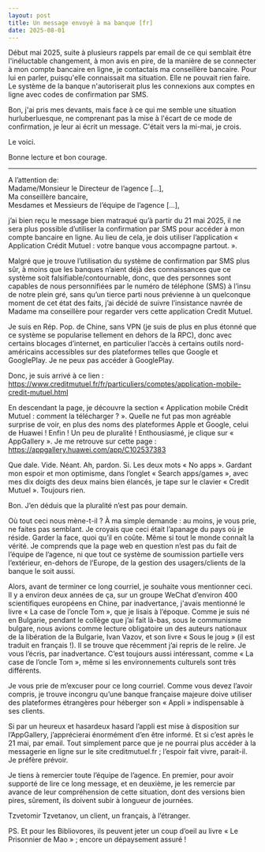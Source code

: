 ```yaml
---
layout: post  
title: Un message envoyé à ma banque [fr]
date: 2025-08-01
---
```


Début mai 2025, suite à plusieurs rappels par email de ce qui semblait être l'inéluctable changement, à mon avis en pire, de la manière de se connecter à mon compte bancaire en ligne, je contactais ma conseillère bancaire. Pour lui en parler, puisqu'elle connaissait ma situation. Elle ne pouvait rien faire. Le système de la banque n'autoriserait plus les connexions aux comptes en ligne avec codes de confirmation par SMS.

Bon, j'ai pris mes devants, mais face à ce qui me semble une situation hurluberluesque, ne comprenant pas la mise à l'écart de ce mode de confirmation, je leur ai écrit un message. C'était vers la mi-mai, je crois.

Le voici.

Bonne lecture et bon courage.

---

A l’attention de:  
Madame/Monsieur le Directeur de l’agence [...],  
Ma conseillère bancaire,  
Mesdames et Messieurs de l’équipe de l’agence [...],

j’ai bien reçu le message bien matraqué qu’à partir du 21 mai 2025, il ne sera plus possible d’utiliser la confirmation par SMS pour accéder à mon compte bancaire en ligne. Au lieu de cela, je dois utiliser l’application « Application Crédit Mutuel : votre banque vous accompagne partout. ».

Malgré que je trouve l’utilisation du système de confirmation par SMS plus sûr, à moins que les banques n’aient déjà des connaissances que ce système soit falsifiable/contournable, donc, que des personnes sont capables de nous personnifiées par le numéro de téléphone (SMS) à l’insu de notre plein gré, sans qu’un tierce parti nous prévienne à un quelconque moment de cet état des faits, j’ai décidé de suivre l’insistance navrée de Madame ma conseillère pour regarder vers cette application Credit Mutuel.

Je suis en Rép. Pop. de Chine, sans VPN (je suis de plus en plus étonné que ce système se popularise tellement en dehors de la RPC), donc avec certains blocages d’internet, en particulier l’accès à certains outils nord-américains accessibles sur des plateformes telles que Google et GooglePlay. Je ne peux pas accéder à GooglePlay.

Donc, je suis arrivé à ce lien :  
https://www.creditmutuel.fr/fr/particuliers/comptes/application-mobile-credit-mutuel.html

En descendant la page, je découvre la section « Application mobile Crédit Mutuel : comment la télécharger ? ». Quelle ne fut pas mon agréable surprise de voir, en plus des noms des plateformes Apple et Google, celui de Huawei ! Enfin ! Un peu de pluralité ! Enthousiasmé, je clique sur « AppGallery ». Je me retrouve sur cette page :  
https://appgallery.huawei.com/app/C102537383

Que dale. Vide. Néant. Ah, pardon. Si. Les deux mots « No apps ». Gardant mon espoir et mon optimisme, dans l’onglet « Search apps/games », avec mes dix doigts des deux mains bien élancés, je tape sur le clavier « Credit Mutuel ». Toujours rien.

Bon. J’en déduis que la pluralité n’est pas pour demain.

Où tout ceci nous mène-t-il ? À ma simple demande : au moins, je vous prie, ne faites pas semblant. Je croyais que ceci était l’apanage du pays où je réside. Garder la face, quoi qu’il en coûte. Même si tout le monde connaît la vérité. Je comprends que la page web en question n’est pas du fait de l’équipe de l’agence, ni que tout ce système de soumission partielle vers l’extérieur, en-dehors de l’Europe, de la gestion des usagers/clients de la banque le soit aussi.

Alors, avant de terminer ce long courriel, je souhaite vous mentionner ceci. Il y a environ deux années de ça, sur un groupe WeChat d’environ 400 scientifiques européens en Chine, par inadvertance, j'avais mentionné le livre « La case de l’oncle Tom », que je lisais à l’époque. Comme je suis né en Bulgarie, pendant le collège que j’ai fait là-bas, sous le communisme bulgare, nous avions comme lecture obligatoire un des auteurs nationaux de la libération de la Bulgarie, Ivan Vazov, et son livre « Sous le joug » (il est traduit en français !). Il se trouve que récemment j’ai repris de le relire. Je vous l’écris, par inadvertance. C’est toujours aussi intéressant, comme « La case de l’oncle Tom », même si les environnements culturels sont très différents.

Je vous prie de m’excuser pour ce long courriel. Comme vous devez l’avoir compris, je trouve incongru qu’une banque française majeure doive utiliser des plateformes étrangères pour héberger son « Appli » indispensable à ses clients.

Si par un heureux et hasardeux hasard l’appli est mise à disposition sur l’AppGallery, j’apprécierai énormément d’en être informé. Et si c’est après le 21 mai, par email. Tout simplement parce que je ne pourrai plus accéder à la messagerie en ligne sur le site creditmutuel.fr ; l’espoir fait vivre, parait-il. Je préfère prévoir.

Je tiens à remercier toute l’équipe de l’agence. En premier, pour avoir supporté de lire ce long message, et en deuxième, je les remercie par avance de leur compréhension de cette situation, dont des versions bien pires, sûrement, ils doivent subir à longueur de journées.

Tzvetomir Tzvetanov,
un client, un français, à l’étranger.

PS. Et pour les Bibliovores, ils peuvent jeter un coup d’oeil au livre « Le Prisonnier de Mao » ; encore un dépaysement assuré !
